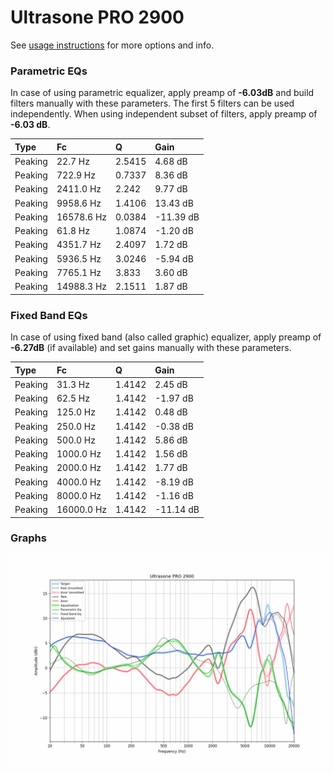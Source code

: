 # Ultrasone PRO 2900
See [usage instructions](https://github.com/jaakkopasanen/AutoEq#usage) for more options and info.

### Parametric EQs
In case of using parametric equalizer, apply preamp of **-6.03dB** and build filters manually
with these parameters. The first 5 filters can be used independently.
When using independent subset of filters, apply preamp of **-6.03 dB**.

| Type    | Fc         |      Q | Gain      |
|:--------|:-----------|:-------|:----------|
| Peaking | 22.7 Hz    | 2.5415 | 4.68 dB   |
| Peaking | 722.9 Hz   | 0.7337 | 8.36 dB   |
| Peaking | 2411.0 Hz  | 2.242  | 9.77 dB   |
| Peaking | 9958.6 Hz  | 1.4106 | 13.43 dB  |
| Peaking | 16578.6 Hz | 0.0384 | -11.39 dB |
| Peaking | 61.8 Hz    | 1.0874 | -1.20 dB  |
| Peaking | 4351.7 Hz  | 2.4097 | 1.72 dB   |
| Peaking | 5936.5 Hz  | 3.0246 | -5.94 dB  |
| Peaking | 7765.1 Hz  | 3.833  | 3.60 dB   |
| Peaking | 14988.3 Hz | 2.1511 | 1.87 dB   |

### Fixed Band EQs
In case of using fixed band (also called graphic) equalizer, apply preamp of **-6.27dB**
(if available) and set gains manually with these parameters.

| Type    | Fc         |      Q | Gain      |
|:--------|:-----------|:-------|:----------|
| Peaking | 31.3 Hz    | 1.4142 | 2.45 dB   |
| Peaking | 62.5 Hz    | 1.4142 | -1.97 dB  |
| Peaking | 125.0 Hz   | 1.4142 | 0.48 dB   |
| Peaking | 250.0 Hz   | 1.4142 | -0.38 dB  |
| Peaking | 500.0 Hz   | 1.4142 | 5.86 dB   |
| Peaking | 1000.0 Hz  | 1.4142 | 1.56 dB   |
| Peaking | 2000.0 Hz  | 1.4142 | 1.77 dB   |
| Peaking | 4000.0 Hz  | 1.4142 | -8.19 dB  |
| Peaking | 8000.0 Hz  | 1.4142 | -1.16 dB  |
| Peaking | 16000.0 Hz | 1.4142 | -11.14 dB |

### Graphs
![](./Ultrasone%20PRO%202900.png)